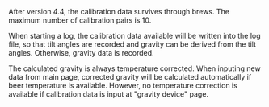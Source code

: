 After version 4.4, the calibration data survives through brews. The maximum number of calibration pairs is 10.

When starting a log, the calibration data available will be written into the log file, so that tilt angles are recorded and gravity can be derived from the tilt angles. Otherwise, gravity data is recorded.

The calculated gravity is always temperature corrected. When inputing new data from main page, corrected gravity will be calculated automatically if beer temperature is available. However, no temperature correction is available if calibration data is input at "gravity device" page.